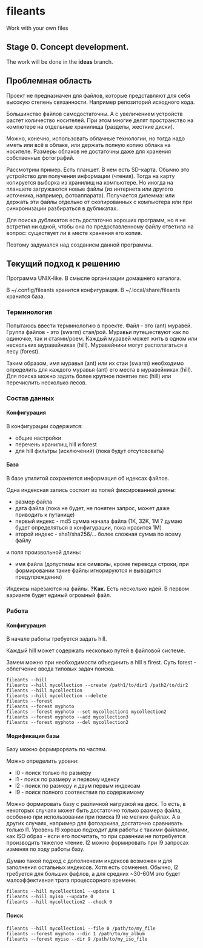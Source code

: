 # fileants
Work with your own files

## Stage 0. Concept development.

The work will be done in the **ideas** branch.

## Проблемная область

Проект не предназначен для файлов, которые представляют для себя высокую степень связанности. Например репозиторий исходного кода.

Большинство файлов самодостаточны. А с увеличением устройств растет количество носителей. При этом многие делят пространство на компютере на отдельные хранилища (разделы, жесткие диски).

Можно, конечно, использовать облачные технологии, но тогда надо иметь или всё в облаке, или держать полную копию облака на носителе. Размеры облаков не достаточны даже для хранения собственных фотографий.

Рассмотрим пример. Есть планшет. В нем есть SD-карта. Обычно это устройство для получения информации (чтения). Тогда на карту копируется выборка из хранилищ на компьютере. Но иногда на планшете загружаются новые файлы (из интернета или другого источника, например, фотоаппарата). Получается дилемма: или держать эти файлы отдельно от скопированных с компьютера или при синхронизации разбираться в дубликатах.

Для поиска дубликатов есть достаточно хороших программ, но я не встретил ни одной, чтобы она по предоставленному файлу ответила на вопрос: существует ли в месте хранения его копия.

Поэтому задумался над созданием данной программы.

## Текущий подход к решению

Программа UNIX-like. В смысле организации домашнего каталога.

В ~/.config/fileants хранится конфигурация.
В ~/.local/share/fileants хранится база.

### Терминология

Попытаюсь ввести терминологию в проекте.
Файл - это (ant) муравей.
Группа файлов - это (swarm) стая/рой. Муравьи путешествуют как по одиночке, так и стаями/роем.
Каждый муравей может жить в одном или нескольких муравейниках (hill).
Муравейники могут располагаться в лесу (forest).

Таким образом, имя муравья (ant) или их стаи (swarm) необходимо определить для каждого муравья (ant) его места в муравейниках (hill). Для поиска можно задать более крупное понятие лес (hill) или перечислить несколько лесов.

### Состав данных

#### Конфигурация

В конфигурации содержится:
  - общие настройки
  - перечень хранилищ hill и forest
  - для hill фильтры (исключений) (пока будут отсутсвовать)

#### База

В базе утилитой сохраняется информация об идексах файлов.

Одна индексная запись состоит из полей фиксированной длины:
  - размер файла
  - дата файла (пока не будет, не понятен запрос, может даже приводить к путанице)
  - первый индекс - md5 сумма начала файла (1K, 32K, 1M ? думаю будет определяться в конфигурации, пока нравится 1M)
  - второй индекс - sha1/sha256/... более сложная сумма по всему файлу

и поля произвольной длины:
  - имя файла (допустимы все символы, кроме перевода строки, при формировании такие файлы игнорируются и выводится предупреждение)

Индексы нарезаются на файлы.
**?Как.** Есть несколько идей. В первом варианте будет единый огромный файл.

### Работа

#### Конфигурация

В начале работы требуется задать hill.

Каждый hill может содержать несколько путей в файловой системе.

Замем можно при необходимости объединить в hill в firest. Суть forest - облегчение ввода типовых задач поиска.

```
fileants --hill
fileants --hill mycollection --create /path1/to/dir1 /path2/to/dir2
fileants --hill mycollection
fileants --hill mycollection --delete
fileants --forest
fileants --forest myphoto
fileants --forest myphoto --set mycollection1 mycollection2
fileants --forest myphoto --add mycollection3
fileants --forest myphoto --del mycollection2
```

#### Модификация базы

Базу можно формирорвать по частям.

Можно определить уровни:
- l0 - поиск только по размеру
- l1 - поиск по размеру и первому идексу
- l2 - поиск по размеру и двум первым индексам
- l9 - поиск полного соотвествия по содержимому

Можно формировать базу с различной нагрузкой на диск. То есть, в некоторых случаях может быть достаточно только размера файла, особенно при использовании при поиска l9 не мелких файлах. А в других случаях, например для фотоархива, достаточно сравнивать только l1. Уровень l9 хорошо подходит для работы с такими файлами, как ISO образ - если его посчитать, то при сравннии не потребуется производить тяжелое чтение. l2 можно формировать при l9 запросах изменяя по ходу работы базу.

Думаю такой подход с дополненеим индексов возможен и для заполнения остальных индексов. Хотя есть сомнения. Обычно, l2 требуется для больших фафлов, а для средних ~30-60M это будет малоэффективная трата процессорного времени.

```
fileants --hill mycollection1 --update 1
fileants --hill myiso --update 0
fileants --hill mycollection2 --check 0
```

#### Поиск

```
fileants --hill mycollection1 --file 0 /path/to/my_file
fileants --forest myphoto --dir 1 /path/to/my_album
fileants --forest myiso --dir 9 /path/to/my_iso_file
```
